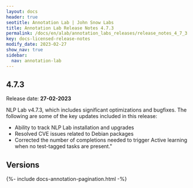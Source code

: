 ```yaml
---
layout: docs
header: true
seotitle: Annotation Lab | John Snow Labs
title: Annotation Lab Release Notes 4.7.3
permalink: /docs/en/alab/annotation_labs_releases/release_notes_4_7_3
key: docs-licensed-release-notes
modify_date: 2023-02-27
show_nav: true
sidebar:
  nav: annotation-lab
---
```


<div class="h3-box" markdown="1">

## 4.7.3

Release date: **27-02-2023**

NLP Lab v4.7.3, which includes significant optimizations and bugfixes. The following are some of the key updates included in this release:
	
- Ability to track NLP Lab installation and upgrades	
- Resolved CVE issues related to Debian packages	
- Corrected the number of completions needed to trigger Active learning when no test-tagged tasks are present."

</div><div class="prev_ver h3-box" markdown="1">

## Versions

</div>

{%- include docs-annotation-pagination.html -%}